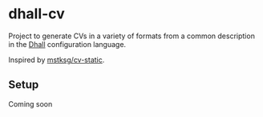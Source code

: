 # dhall-cv

Project to generate CVs in a variety of formats from a common
description in the [Dhall][dhall] configuration language.

Inspired by [mstksg/cv-static][cv-static].

## Setup

Coming soon

[cv-static]: https://github.com/mstksg/cv-static
[dhall]: https://dhall-lang.org/
